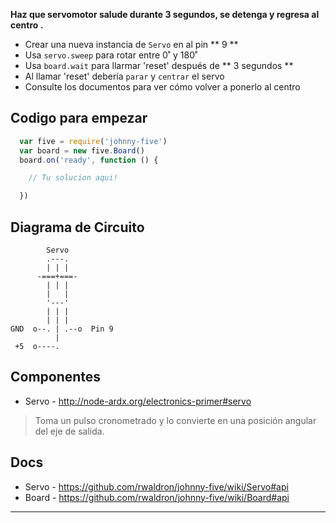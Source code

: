 __Haz que servomotor salude durante 3 segundos, se detenga y regresa al centro .__

- Crear una nueva instancia de `Servo` en al pin ** 9 **
- Usa `servo.sweep` para rotar entre 0˚ y 180˚
- Usa `board.wait` para llarmar 'reset' después de ** 3 segundos **
- Al llamar 'reset' debería `parar` y `centrar` el servo
- Consulte los documentos para ver cómo volver a ponerlo al centro

## Codigo para empezar

```js
  var five = require('johnny-five')
  var board = new five.Board()
  board.on('ready', function () {

    // Tu solucion aqui!

  })
```

## Diagrama de Circuito

```
        Servo
        .---.
        | | |
      -===+===-
        | | |
        |   |
        '---'
        | | |
        | | |
GND  o--. | .--o  Pin 9
          |
 +5  o----.

```

## Componentes

- Servo - http://node-ardx.org/electronics-primer#servo

> Toma un pulso cronometrado y lo convierte en una posición angular del eje de salida.

## Docs

- Servo - https://github.com/rwaldron/johnny-five/wiki/Servo#api
- Board - https://github.com/rwaldron/johnny-five/wiki/Board#api

---
